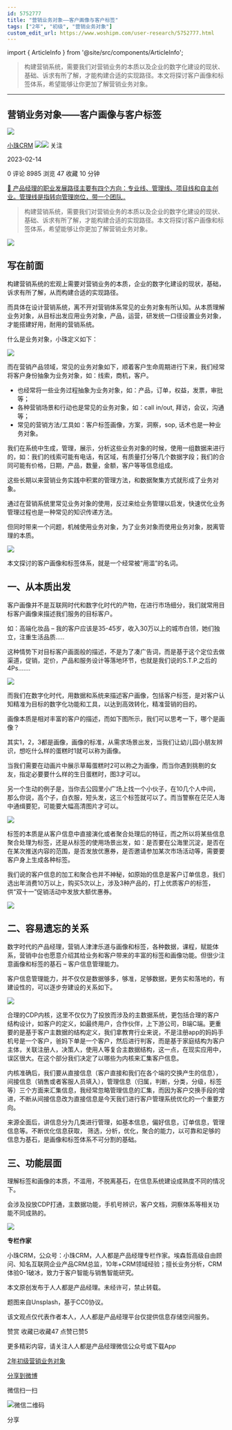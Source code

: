 ```yaml
---
id: 5752777
title: "营销业务对象——客户画像与客户标签"
tags: ["2年", "初级", "营销业务对象"]
custom_edit_url: https://www.woshipm.com/user-research/5752777.html
---
```

import { ArticleInfo } from '@site/src/components/ArticleInfo';

<ArticleInfo
    author="小珠CRM"
    authorLink="https://www.woshipm.com/u/1142702"
    published="2023-02-14"
    views={8985}
    comments={0}
    collects={47}
/>

> 构建营销系统，需要我们对营销业务的本质以及企业的数字化建设的现状、基础、诉求有所了解，才能构建合适的实现路径。本文将探讨客户画像和标签体系，希望能够让你更加了解营销业务对象。

---

## 营销业务对象——客户画像与客户标签

[![](https://static.woshipm.com/APP_U_202107_20210723150608_7440.jpeg?imageView2/1/w/72/h/72/q/100)](https://www.woshipm.com/u/1142702)

[小珠CRM](https://www.woshipm.com/u/1142702) ![](https://static.woshipm.com/tag/1121_1@2x.png)![](https://static.woshipm.com/tag/2103_1@2x.png) 关注

2023-02-14

0 评论 8985 浏览 47 收藏 10 分钟

[🔗 产品经理的职业发展路径主要有四个方向：专业线、管理线、项目线和自主创业。管理线是指转向管理岗位，带一个团队..](https://ke.qidianla.com/courses/90pm)

> 构建营销系统，需要我们对营销业务的本质以及企业的数字化建设的现状、基础、诉求有所了解，才能构建合适的实现路径。本文将探讨客户画像和标签体系，希望能够让你更加了解营销业务对象。

![](https://image.woshipm.com/wp-files/2023/02/DeAX1K2bChzKqx95b8Yv.jpg)

## 写在前面

构建营销系统的宏观上需要对营销业务的本质，企业的数字化建设的现状，基础，诉求有所了解，从而构建合适的实现路径。

而具体在设计营销系统，离不开对营销体系常见的业务对象有所认知。从本质理解业务对象，从目标出发应用业务对象，产品，运营，研发统一口径设置业务对象，才能搭建好用，耐用的营销系统。

什么是业务对象，小珠定义如下：

![](https://image.woshipm.com/wp-files/2023/02/mieKM3i64msmlcb8YLC5.png)

而在营销产品领域，常见的业务对象如下，顺着客户生命周期进行下来，我们经常将客户身份抽象为业务对象，如：线索，商机，客户。

*   也经常将一些业务过程抽象为业务对象，如：产品，订单，权益，发票，审批等；
*   各种营销场景和行动也是常见的业务对象，如：call in/out, 拜访，会议，沟通等；
*   常见的营销方法/工具如：客户标签画像，方案，洞察，sop, 话术也是一种业务对象。

我们在系统中生成，管理，展示，分析这些业务对象的时候，使用一组数据来进行的，如：我们的线索可能有电话，有区域，有质量打分等几个数据字段；我们的合同可能有价格，日期，产品，数量，金额，客户等等信息组成。

这些长期以来营销业务实践中积累的管理方法，和数据聚集方式就形成了业务对象。

通过在营销系统里常见业务对象的使用，反过来给业务管理以启发，快速优化业务管理过程也是一种常见的知识传递方法。

但同时带来一个问题，机械使用业务对象，为了业务对象而使用业务对象，脱离管理的本质。

![](https://image.woshipm.com/wp-files/2023/02/rJUfC6cwbk9W2Iw1yj5j.png)

本文探讨的客户画像和标签体系，就是一个经常被“用滥”的名词。

## 一、从本质出发

客户画像并不是互联网时代和数字化时代的产物，在进行市场细分，我们就常用目标客户画像来描述我们服务的目标客户。

如：高端化妆品 – 我的客户应该是35-45岁，收入30万以上的城市白领，她们独立，注重生活品质…..

这种情势下对目标客户画面般的描述，不是为了凑广告词，而是基于这个定位去做渠道，促销，定价，产品和服务设计等落地环节，也就是我们说的S.T.P.之后的4Ps…….

![](https://image.woshipm.com/wp-files/2023/02/y3m7yOOelqXzdxMCOelm.png)

而我们在数字化时代，用数据和系统来描述客户画像，包括客户标签，是对客户认知精准为目标的数字化功能和工具，以达到高效转化，精准营销的目的。

画像本质是相对丰富的客户的描述，而如下图所示，我们可以思考一下，哪个是画像？

其实1，2，3都是画像，画像的标准，从需求场景出发，当我们让幼儿园小朋友辨识，想吃什么样的蛋糕时1就可以称为画像。

当我们需要在动画片中展示草莓蛋糕时2可以称之为画像，而当你遇到挑剔的女友，指定必要要什么样的生日蛋糕时，图3才可以。

另一个生动的例子是，当你去公园里小广场上找一个小伙子，在10几个人中间，那么你说，高个子，白衣服，短头发，这三个标签就可以了。而当警察在茫茫人海中通缉要犯，可能要大幅高清图片才可以。

![](https://image.woshipm.com/wp-files/2023/02/t1BpQHz7TieYLrlTGaVa.png)

标签的本质是从客户信息中直接演化或者聚合处理后的特征，而之所以将某些信息聚合处理为标签，还是从标签的使用场景出发，如：是否要在公海里沉淀，是否在在某次推送内容的范围，是否发放优惠券，是否邀请参加某次市场活动等，需要要客户身上生成各种标签。

我们说的客户信息的加工和聚合也并不神秘，如原始的信息是客户订单信息，我们选出年消费10万以上，购买5次以上，涉及3种产品的，打上优质客户的标签，供“双十一”促销活动中发放大额优惠券。

![](https://image.woshipm.com/wp-files/2023/02/SlvlwJr2z9zA5mTq3G9i.png)

## 二、容易遗忘的关系

数字时代的产品经理，营销人津津乐道与画像和标签，各种数据，课程，赋能体系，营销中台也愿意介绍其给业务和客户带来的丰富的标签和画像功能。但很少注意画像和标签的基石 – 客户信息管理能力。

客户信息管理能力，并不仅仅是数据够多，够准，足够数据，更务实和落地的，有建设性的，可以逐步夯建设的关系如下。

![](https://image.woshipm.com/wp-files/2023/02/XNKfQaYOueUcE9ruYYcn.png)

合理的CDP内核，这里不仅仅为了投放而涉及的主数据系统，更包括合理的客户结构设计，如客户的定义，如最终用户，合作伙伴，上下游公司，B端C端。更重要的是基于客户主数据的结构定义，我们拿教育行业来说，不是注册app的妈妈手机号是一个客户，爸妈下单是一个客户，然后进行判客，而是基于家庭结构为客户主体，关联注册人，决策人，使用人等复合主数据结构，这一点，在现实应用中，误区很大。在这个部分我们决定了以哪些为内核来汇集客户信息。

内核准确后，我们要从直接信息（客户直接和我们在各个端的交换产生的信息），间接信息（销售或者客服人员填入），管理信息（归属，判断，分类，分级，标签等）三个方面来汇集信息，我经常忽略管理信息的汇集，而因为客户交换手段的增进，不断从间接信息改为直接信息是今天我们进行客户管理系统优化的一个重要方向。

来源全面后，讲信息分为几类进行管理，如基本信息，偏好信息，订单信息，管理信息等。不断优化信息获取， 筛选，分析，优化，聚合的能力，以可靠和足够的信息为基石，是画像和标签体系不可分割的基础。

## 三、功能层面

理解标签和画像的本质，不滥用，不脱离基石，在信息系统建设成熟度不同的情况下。

会涉及投放CDP打通，主数据功能，手机号辨识，客户文档，洞察体系等相关功能不同成熟的。

![](https://image.woshipm.com/wp-files/2023/02/ZkEFvPyW7fQn88X01Jvr.png)

**专栏作家**

小珠CRM，公众号：小珠CRM，人人都是产品经理专栏作家。埃森哲高级自由顾问、知名互联网企业产品CRM总监，10年+CRM领域经验；擅长业务分析，CRM体验0-1破冰，致力于客户智能与销售智能研究。

本文原创发布于人人都是产品经理。未经许可，禁止转载。

题图来自Unsplash，基于CC0协议。

该文观点仅代表作者本人，人人都是产品经理平台仅提供信息存储空间服务。

赞赏 收藏已收藏47 点赞已赞5

更多精彩内容，请关注人人都是产品经理微信公众号或下载App

[2年](https://www.woshipm.com/tag/2%e5%b9%b4)[初级](https://www.woshipm.com/tag/%e5%88%9d%e7%ba%a7)[营销业务对象](https://www.woshipm.com/tag/%e8%90%a5%e9%94%80%e4%b8%9a%e5%8a%a1%e5%af%b9%e8%b1%a1)

[分享到微博](https://service.weibo.com/share/share.php?appkey=2775287854&title=营销业务对象——客户画像与客户标签&url=https://www.woshipm.com/user-research/5752777.html&pic=https://image.woshipm.com/wp-files/2023/02/DeAX1K2bChzKqx95b8Yv.jpg)

微信扫一扫

![微信二维码](https://api.pwmqr.com/qrcode/create/?url=https://www.woshipm.com/user-research/5752777.html)

分享